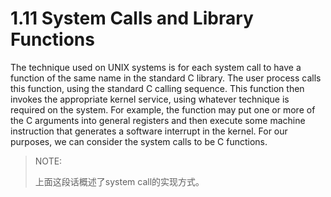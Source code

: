 # 1.11 System Calls and Library Functions



The technique used on UNIX systems is for each system call to have a function of the same name in the standard C library. The user process calls this function, using the standard C calling sequence. This function then invokes the appropriate kernel service, using whatever technique is required on the system. For example, the function may put one or more of the C arguments into general registers and then execute some machine instruction that generates a software interrupt in the kernel. For our purposes, we can consider the system calls to be C functions.

> NOTE:
>
> 上面这段话概述了system call的实现方式。

